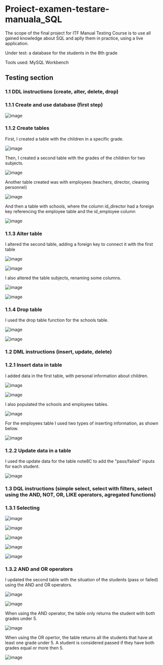 # Proiect-examen-testare-manuala_SQL

The scope of the final project for ITF Manual Testing Course is to use all gained knowledge about SQL and aplly them in practice, using a live application.

Under test: a database for the students in the 8th grade

Tools used: MySQL Workbench

## Testing section

### 1.1 DDL instructions (create, alter, delete, drop)

### 1.1.1 Create and use database (first step)

![image](https://github.com/Fulger19/Proiect-examen-testare-manuala_SQL/assets/135150028/7e09fb25-3b62-4be3-acce-139ae0b86010)

### 1.1.2 Create tables

First, I created a table with the children in a specific grade.

![image](https://github.com/Fulger19/Proiect-examen-testare-manuala_SQL/assets/135150028/a593db9b-a723-4fb8-a86c-0f84df5ca199)

Then, I created a second table with the grades of the children for two subjects.

![image](https://github.com/Fulger19/Proiect-examen-testare-manuala_SQL/assets/135150028/099de63f-dd4a-4a25-8b08-f073496765de)

Another table created was with employees (teachers, director, cleaning personnel)

![image](https://github.com/Fulger19/Proiect-examen-testare-manuala_SQL/assets/135150028/01c4422f-d0e1-4f10-b664-8da6788a0ada)

And then a table with schools, where the column id_director had a foreign key referencing the employee table and the id_employee column

![image](https://github.com/Fulger19/Proiect-examen-testare-manuala_SQL/assets/135150028/53dfc86b-091f-446d-80a5-352229d495db)



### 1.1.3 Alter table

I altered the second table, adding a foreign key to connect it with the first table

![image](https://github.com/Fulger19/Proiect-examen-testare-manuala_SQL/assets/135150028/d48a6435-a429-4abb-be8a-d5bec617477f)

![image](https://github.com/Fulger19/Proiect-examen-testare-manuala_SQL/assets/135150028/37d81a48-6ba1-44b9-9a8b-97ea28f20605)

I also altered the table subjects, renaming some columns.

![image](https://github.com/Fulger19/Proiect-examen-testare-manuala_SQL/assets/135150028/bf18a794-a08a-48e8-867c-3fe9709ec23f)

![image](https://github.com/Fulger19/Proiect-examen-testare-manuala_SQL/assets/135150028/f83740b7-7f4a-4f5b-bccd-5251e5ad3eb9)

### 1.1.4 Drop table

I used the drop table function for the schools table.

![image](https://github.com/Fulger19/Proiect-examen-testare-manuala_SQL/assets/135150028/8441110d-54a8-4c9d-a78e-0b2b8a8bcf92)

![image](https://github.com/Fulger19/Proiect-examen-testare-manuala_SQL/assets/135150028/487ae394-7485-426d-844a-f9b001df0174)


### 1.2 DML instructions (insert, update, delete)

### 1.2.1 Insert data in table

I added data in the first table, with personal information about children.

![image](https://github.com/Fulger19/Proiect-examen-testare-manuala_SQL/assets/135150028/48264c71-38d7-4ac7-9bd6-365fb94d3225)

![image](https://github.com/Fulger19/Proiect-examen-testare-manuala_SQL/assets/135150028/3c1623a2-37ae-4cfc-aac1-e43ff4c63fec)

I also populated the schools and employees tables.

![image](https://github.com/Fulger19/Proiect-examen-testare-manuala_SQL/assets/135150028/4063db9a-5c95-408b-a124-2fa9abd49978)

For the employees table I used two types of inserting information, as shown below.

![image](https://github.com/Fulger19/Proiect-examen-testare-manuala_SQL/assets/135150028/0b1d8a98-dfb4-4210-a5ae-6547676e2d33)


### 1.2.2 Update data in a table

I used the update data for the table note8C to add the "pass/failed" inputs for each student.

![image](https://github.com/Fulger19/Proiect-examen-testare-manuala_SQL/assets/135150028/ede906d3-44b9-4fdd-b8c3-8429f8731949)


### 1.3 DQL instructions (simple select, select with filters, select using the AND, NOT, OR, LIKE operators, agregated functions)

### 1.3.1 Selecting

![image](https://github.com/Fulger19/Proiect-examen-testare-manuala_SQL/assets/135150028/a3bc3aba-8077-4fa5-abb0-4400ba8ddc12)

![image](https://github.com/Fulger19/Proiect-examen-testare-manuala_SQL/assets/135150028/b129d8a8-8ce8-4dff-857d-c93c4c061434)

![image](https://github.com/Fulger19/Proiect-examen-testare-manuala_SQL/assets/135150028/3e62c70c-2c1f-4885-ade3-adfcc328917a)

![image](https://github.com/Fulger19/Proiect-examen-testare-manuala_SQL/assets/135150028/230ea062-892d-48c9-9c3d-dfe72b56a8b7)

![image](https://github.com/Fulger19/Proiect-examen-testare-manuala_SQL/assets/135150028/8175fd06-5082-4ced-a30b-be256288454d)


### 1.3.2 AND and OR operators

I updated the second table with the situation of the students (pass or failed) using the AND and OR operators.

![image](https://github.com/Fulger19/Proiect-examen-testare-manuala_SQL/assets/135150028/ba303ae5-2761-403e-acc8-353d155a5d87)

![image](https://github.com/Fulger19/Proiect-examen-testare-manuala_SQL/assets/135150028/40d8a61e-29b5-4adb-8f43-66288482e0d8)


When using the AND operator, the table only returns the student with both grades under 5. 

![image](https://github.com/Fulger19/Proiect-examen-testare-manuala_SQL/assets/135150028/718d7242-78c4-4d80-afff-18f97906a6f5)

When using the OR opertor, the table returns all the students that have at least one grade under 5. A student is considered passed if they have both grades equal or more then 5. 

![image](https://github.com/Fulger19/Proiect-examen-testare-manuala_SQL/assets/135150028/429f8131-b67a-47ac-8c13-82afea9fb068)
